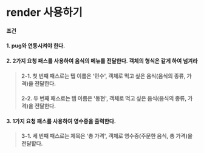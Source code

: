 # render 사용하기

#### 조건
#### 1. pug와 연동시켜야 한다.
#### 2. 2가지 요청 패스를 사용하여 음식의 메뉴를 전달한다. 객체의 형식은 같게 하여 넘겨라
> #### 2-1. 첫 번째 패스로는 탭 이름은 '민수', 객체로 먹고 싶은 음식(음식의 종류, 가격)을 전달한다.
> #### 2-2. 두 번째 패스로는 탭 이름은 '동현', 객체로 먹고 싶은 음식(음식의 종류, 가격)을 전달한다.
#### 3. 1가지 요청 패스를 사용하여 영수증을 출력한다.
> #### 3-1. 세 번째 패스로는 제목은 '총 가격', 객체로 영수증(주문한 음식, 총 가격)을 전달핱다.
